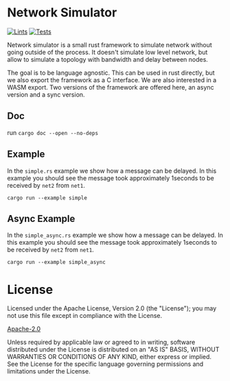 # Network Simulator

[![Lints](https://github.com/input-output-hk/ce-netsim/actions/workflows/lints.yml/badge.svg)](https://github.com/input-output-hk/ce-netsim/actions/workflows/lints.yml)
[![Tests](https://github.com/input-output-hk/ce-netsim/actions/workflows/tests.yml/badge.svg)](https://github.com/input-output-hk/ce-netsim/actions/workflows/tests.yml)

Network simulator is a small rust framework to simulate network without going
outside of the process. It doesn't simulate low level network, but allow to
simulate a topology with bandwidth and delay between nodes.

The goal is to be language agnostic. This can be used in rust directly,
but we also export the framework as a C interface. We are also interested
in a WASM export. Two versions of the framework are offered here, an async
version and a sync version.

## Doc

run `cargo doc --open --no-deps`

## Example

In the `simple.rs` example we show how a message can be delayed. In this
example you should see the message took approximately 1seconds to be received
by `net2` from `net1`.

```
cargo run --example simple
```

## Async Example

In the `simple_async.rs` example we show how a message can be delayed. In this
example you should see the message took approximately 1seconds to be received
by `net2` from `net1`.

```
cargo run --example simple_async
```

# License

Licensed under the Apache License, Version 2.0 (the "License");
you may not use this file except in compliance with the License.

[Apache-2.0](LICENSE)

Unless required by applicable law or agreed to in writing, software
distributed under the License is distributed on an "AS IS" BASIS,
WITHOUT WARRANTIES OR CONDITIONS OF ANY KIND, either express or implied.
See the License for the specific language governing permissions and
limitations under the License.
